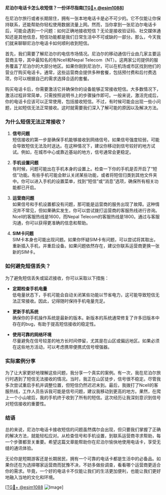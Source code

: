 **尼泊尔电话卡怎么收短信？一份详尽指南[[TG💪+ @esim1088](https://t.me/s/esim1088)]**

在尼泊尔旅行或者长期居住，拥有一张本地电话卡是必不可少的。它不仅能让你保持联系，还能帮助你轻松使用数据流量上网。然而，当你拿到一张尼泊尔电话卡后，可能会遇到一个问题：如何正确地接收短信？无论是接收验证码、社交媒体通知还是其他信息，短信功能都是我们日常生活中不可或缺的一部分。那么，今天我们就来聊聊尼泊尔电话卡如何顺利收到短信。

首先，我们需要了解尼泊尔的电信市场情况。尼泊尔的移动通信行业由几家主要运营商主导，其中最知名的有Ncell和Nepal Telecom（NT）。这两家公司提供的服务覆盖了尼泊尔的大部分地区。如果你刚到尼泊尔，可以在机场或市区找到他们的营业厅购买电话卡。通常，这些运营商会提供多种套餐，包括预付费和后付费选项，你可以根据自己的需求选择合适的套餐。

购买电话卡后，你需要激活它并确保你的设备能够正常接收短信。大多数情况下，激活过程非常简单，只需按照说明书上的步骤操作即可。一般来说，激活完成后，你的电话卡应该可以正常使用，包括接收短信。不过，有时候可能会出现一些小问题，比如短信无法正常接收。这时就需要我们深入了解可能的原因以及解决方法。

### 为什么短信无法正常接收？

1. **信号问题**  
   短信接收的第一步是确保手机能够接收到网络信号。如果信号强度较弱，可能会导致短信无法及时送达。在这种情况下，建议你移动到信号较好的地方试试。例如，在城市中心或靠近基站的地方，信号通常会更稳定。

2. **手机设置问题**  
   有时候，问题可能出在手机本身的设置上。检查一下你的手机是否开启了“短信”功能。有些手机可能会默认关闭某些功能，或者将短信归类到其他文件夹中。你可以进入手机的设置菜单，找到“短信”或“消息”选项，确保所有相关功能都已开启。

3. **运营商问题**  
   如果信号和手机设置都没有问题，那可能是运营商的服务出现了故障。这种情况并不常见，但如果确实发生，你可以尝试拨打运营商的客服热线进行咨询。Ncell的客服热线是1600，而Nepal Telecom的客服热线是1800。通过与客服沟通，你可以获得更准确的信息和帮助。

4. **SIM卡问题**  
   SIM卡本身也可能出现问题。如果你怀疑SIM卡有问题，可以尝试将其取出，重新插入手机，并重启设备。如果问题依然存在，建议你联系运营商更换一张新的SIM卡。

### 如何避免短信丢失？

为了避免短信丢失或延迟接收，你可以采取以下措施：

- **定期检查手机电量**  
  低电量状态下，手机可能会自动关闭某些功能以节省电力，这可能导致短信无法正常接收。因此，记得随时保持手机电量充足。

- **更新手机系统**  
  确保你的手机操作系统是最新的版本。新版本的系统通常修复了许多旧版本中存在的bug，有助于提高短信接收的稳定性。

- **使用可靠的网络环境**  
  尽量避免在信号较差的地方长时间停留，尤其是在山区或偏远地区。如果必须在这些地方活动，可以考虑携带便携式信号增强器。

### 实际案例分享

为了让大家更好地理解这些问题，我分享一个真实的案例。有一次，我在尼泊尔旅行时遇到了短信无法接收的情况。当时，我正在山区徒步，信号很不稳定。尽管我多次尝试重启手机并调整位置，但短信仍然迟迟未到。最后，我拨打了Ncell的客服热线，工作人员告诉我可能是信号问题，建议我移动到更高的地方。果然，在爬上一个小山坡后，我的手机终于收到了所有的短信。这次经历让我深刻意识到信号对短信接收的重要性。

### 结语

总的来说，尼泊尔电话卡接收短信的问题虽然偶尔会出现，但只要我们掌握了正确的解决方法，就能轻松应对。从检查信号和手机设置，到联系运营商寻求帮助，每一个步骤都至关重要。希望这篇文章能帮助你在尼泊尔愉快地使用电话卡，享受无缝的通讯体验。

无论你是短期游客还是长期居民，拥有一个可靠的电话卡都是生活中的必备品。如果你还在为选择哪家运营商而犹豫不决，不妨多做些调查，看看哪个运营商更适合你的需求。毕竟，一个好的电话卡不仅能让我们的生活更加便利，也能让我们更好地融入当地的文化和环境。

[[TG💪+ @esim1088](https://t.me/s/esim1088) ![Image](https://i.postimg.cc/4NQfJmqS/Snipaste-2025-05-13-00-14-12.png)]